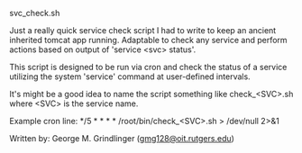 svc_check.sh

Just a really quick service check script I had to write to keep an ancient inherited tomcat app running.  Adaptable to check any service and perform actions based on output of 'service &lt;svc&gt; status'. 

This script is designed to be run via cron and check the status of a
service utilizing the system 'service' command at user-defined intervals.

It's might be a good idea to name the script something like
check_&lt;SVC&gt;.sh where &lt;SVC&gt; is the service name.

Example cron line:
 */5 * * * * /root/bin/check_&lt;SVC&gt;.sh > /dev/null 2>&1

Written by: George M. Grindlinger (gmg128@oit.rutgers.edu)



